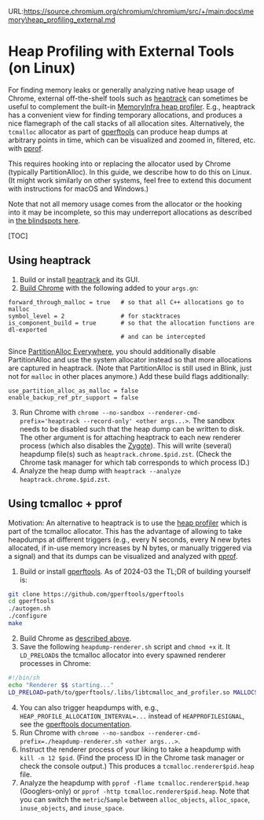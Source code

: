URL:https://source.chromium.org/chromium/chromium/src/+/main:docs\memory\heap_profiling_external.md
# Heap Profiling with External Tools (on Linux)

For finding memory leaks or generally analyzing native heap usage of Chrome,
external off-the-shelf tools such as [heaptrack] can sometimes be useful to
complement the built-in
[MemoryInfra heap profiler](../memory-infra/heap_profiler.md).
E.g., heaptrack has a convenient view for finding temporary allocations, and
produces a nice flamegraph of the call stacks of all allocation sites.
Alternatively, the `tcmalloc` allocator as part of [gperftools] can produce heap
dumps at arbitrary points in time, which can be visualized and zoomed in,
filtered, etc. with [pprof].

This requires hooking into or replacing the allocator used by Chrome (typically
PartitionAlloc). In this guide, we describe how to do this on Linux. (It might
work similarly on other systems, feel free to extend this document with
instructions for macOS and Windows.)

Note that not all memory usage comes from the allocator or the hooking into it
may be incomplete, so this may underreport allocations as described in [the
blindspots here](tools.md#heap-dumps).

[TOC]

## <a name="heaptrack"></a> Using heaptrack

1. Build or install [heaptrack] and its GUI.
2. [Build Chrome](../get_the_code.md) with the following added to your
   `args.gn`:
```
forward_through_malloc = true   # so that all C++ allocations go to malloc
symbol_level = 2                # for stacktraces
is_component_build = true       # so that the allocation functions are dl-exported
                                # and can be intercepted
```
Since [PartitionAlloc Everywhere](https://docs.google.com/document/d/1R1H9z5IVUAnXJgDjnts3nTJVcRbufWWT9ByXLgecSUM/preview),
you should additionally disable PartitionAlloc and use the system allocator
instead so that more allocations are captured in heaptrack. (Note that
PartitionAlloc is still used in Blink, just not for `malloc` in other places
anymore.) Add these build flags additionally:
```
use_partition_alloc_as_malloc = false
enable_backup_ref_ptr_support = false
```
3. Run Chrome with `chrome --no-sandbox --renderer-cmd-prefix='heaptrack
--record-only' <other args...>`. The sandbox needs to be disabled such that the
heap dump can be written to disk. The other argument is for attaching heaptrack
to each new renderer process (which also disables the
[Zygote](../linux/zygote.md)). This will write (several) heapdump file(s) such
as `heaptrack.chrome.$pid.zst`. (Check the Chrome task manager for which tab
corresponds to which process ID.)
4. Analyze the heap dump with `heaptrack --analyze heaptrack.chrome.$pid.zst`.

## <a name="tcmalloc"></a> Using tcmalloc + pprof

Motivation: An alternative to heaptrack is to use the [heap
profiler](https://gperftools.github.io/gperftools/heapprofile.html) which is
part of the tcmalloc allocator. This has the advantage of allowing to take
heapdumps at different triggers (e.g., every N seconds, every N new bytes
allocated, if in-use memory increases by N bytes, or manually triggered via a
signal) and that its dumps can be visualized and analyzed with [pprof].

1. Build or install [gperftools]. As of 2024-03 the TL;DR of building yourself
   is:
```bash
git clone https://github.com/gperftools/gperftools
cd gperftools
./autogen.sh
./configure
make
```
2. Build Chrome as [described above](#heaptrack).
3. Save the following `heapdump-renderer.sh` script and `chmod +x` it. It
   `LD_PRELOAD`s the tcmalloc allocator into every spawned renderer processes in
   Chrome:
```bash
#!/bin/sh
echo "Renderer $$ starting..."
LD_PRELOAD=path/to/gperftools/.libs/libtcmalloc_and_profiler.so MALLOCSTATS=1 HEAPPROFILE=tcmalloc.renderer$$ HEAPPROFILESIGNAL=12 exec $*
```
4. You can also trigger heapdumps with, e.g.,
   `HEAP_PROFILE_ALLOCATION_INTERVAL=...` instead of `HEAPPROFILESIGNAL`, see
   the [gperftools
   documentation](https://gperftools.github.io/gperftools/heapprofile.html).
5. Run Chrome with `chrome --no-sandbox
   --renderer-cmd-prefix=./heapdump-renderer.sh <other args...>`.
6. Instruct the renderer process of your liking to take a heapdump with `kill -n
   12 $pid`. (Find the process ID in the Chrome task manager or check the
   console output.) This produces a `tcmalloc.renderer$pid.heap` file.
7. Analyze the heapdump with `pprof -flame tcmalloc.renderer$pid.heap`
   (Googlers-only) or `pprof -http tcmalloc.renderer$pid.heap`. Note that you
   can switch the `metric`/`Sample` between `alloc_objects`, `alloc_space`,
   `inuse_objects`, and `inuse_space`.

[heaptrack]: https://github.com/KDE/heaptrack
[gperftools]: https://github.com/gperftools/gperftools
[pprof]: https://github.com/google/pprof
